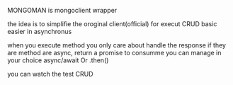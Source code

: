 MONGOMAN is mongoclient wrapper 

the idea is to simplifie the oroginal client(official)
for execut CRUD basic easier in asynchronus

when you execute method you only care about handle the response if they are
method are async, return a promise to consumme
you can manage in your choice async/await Or .then()

you can watch the test CRUD 
